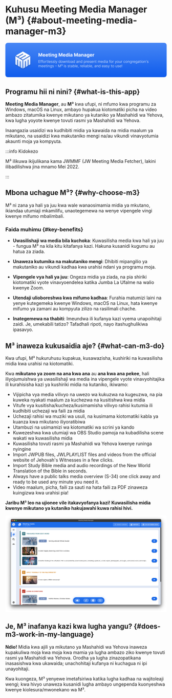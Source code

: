 # Kuhusu Meeting Media Manager (M³) {#about-meeting-media-manager-m3}

![M³ banner](./../assets/m3-banner.png)

## Programu hii ni nini? {#what-is-this-app}

**Meeting Media Manager**, au **M³** kwa ufupi, ni mfumo kwa programu za Windows, macOS na Linux, ambayo hupakua kiotomatiki picha na video ambazo zitatumika kwenye mikutano ya kutaniko ya Mashahidi wa Yehova, kwa lugha yoyote kwenye tovuti rasmi ya Mashahidi wa Yehova.

Inaangazia usaidizi wa kudhibiti midia ya kawaida na midia maalum ya mikutano, na usaidizi kwa makutaniko mengi na/au vikundi vinavyotumia akaunti moja ya kompyuta.

:::info Kidokezo

M³ ilikuwa ikijulikana kama JWMMF (JW Meeting Media Fetcher), lakini ilibadilishwa jina mnamo Mei 2022.

:::

## Mbona uchague M³? {#why-choose-m3}

M³ ni zana ya hali ya juu kwa wale wanaosimamia midia ya mkutano, ikiandaa utumiaji mkamilifu, unaotegemewa na wenye vipengele vingi kwenye mifumo mbalimbali.

### Faida muhimu {#key-benefits}

- **Uwasilishaji wa media bila kuchoka**: Kuwasilisha media kwa hali ya juu - fungua M³ na kila kitu kitafanya kazi. Hakuna kusanidi kugumu au hatua za ziada.

- **Unaweza kutumika na makutaniko mengi**: Dhibiti mipangilio ya makutaniko au vikundi kadhaa kwa urahisi ndani ya programu moja.

- **Vipengele vya hali ya juu**: Ongeza midia ya ziada, na pia shiriki kiotomatiki vyote vinavyoendelea katika Jumba La Ufalme na walio kwenye Zoom.

- **Utendaji ulioboreshwa kwa mifumo kadhaa**: Furahia matumizi laini na yenye kutegemeka kwenye Windows, macOS na Linux, hata kwenye mifumo ya zamani au kompyuta zilizo na rasilimali chache.

- **Inategemewa na thabiti**: Imeundwa ili kufanya kazi vyema unapoihitaji zaidi. Je, umekabili tatizo? Tafadhali ripoti, nayo itashughulikiwa ipasavyo.

## M³ inaweza kukusaidia aje? {#what-can-m3-do}

Kwa ufupi, M³ hukuruhusu kupakua, kusawazisha, kushiriki na kuwasilisha midia kwa urahisi na kiotomatiki.

Kwa **mikutano ya zoom na ana kwa ana** au **ana kwa ana pekee**, hali iliyojumuishwa ya uwasilishaji wa media ina vipengele vyote vinavyohitajika ili kurahisisha kazi ya kushiriki midia na kutaniko, ikiwamo:

- Vijipicha vya media vilivyo na uwezo wa kukuzwa na kugeuzwa, na pia kuweka nyakati maalum za kuchezwa na kusitishwa kwa midia
- Vitufe vya kusitisha/kucheza/kusimamisha vilivyo rahisi kutumia ili kudhibiti uchezaji wa faili za midia
- Uchezaji rahisi wa muziki wa usuli, na kusimama kiotomatiki kabla ya kuanza kwa mikutano iliyoratibiwa
- Utambuzi na usimamizi wa kiotomatiki wa scrini ya kando
- Kuwezeshwa kwa utumiaji wa OBS Studio pamoja na kubadilisha scene wakati wa kuwasilisha midia
- Kuwasilisha tovuti rasmi ya Mashahidi wa Yehova kwenye runinga nyingine
- Import JWPUB files, JWLPLAYLIST files and videos from the official website of Jehovah's Witnesses in a few clicks.
- Import Study Bible media and audio recordings of the New World Translation of the Bible in seconds.
- Always have a public talks media overview (S-34) one click away and ready to be used any minute you need it.
- Video maalum, picha, faili za sauti na hata faili za PDF zinaweza kuingizwa kwa urahisi pia!

**Jaribu M³ leo na ujionee vile itakavyofanya kazi! Kuwasilisha midia kwenye mikutano ya kutaniko hakujawahi kuwa rahisi hivi.**

![M³ preview](./../assets/m3-preview.png)

## Je, M³ inafanya kazi kwa lugha yangu? {#does-m3-work-in-my-language}

**Ndio!** Midia kwa ajili ya mikutano ya Mashahidi wa Yehova inaweza kupakuliwa moja kwa moja kwa mamia ya lugha ambazo ziko kwenye tovuti rasmi ya Mashahidi wa Yehova. Orodha ya lugha zinazopatikana inasasishwa kwa ukawaida; unachohitaji kufanya ni kuchagua ni ipi unayohitaji.

Kwa kuongeza, M³ yenyewe imetafsiriwa katika lugha kadhaa na wajitoleaji wengi; kwa hivyo unaweza kusanidi lugha ambayo ungependa kuonyeshwa kwenye kiolesura/mwonekano wa M³.
